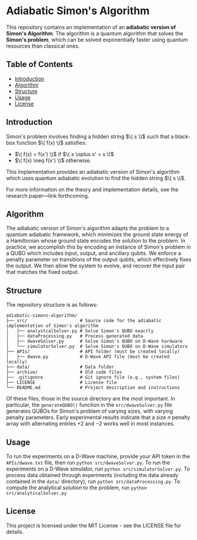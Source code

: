 # Adiabatic Simon's Algorithm

This repository contains an implementation of an **adiabatic version of Simon's Algorithm**.
The algorithm is a quantum algorithm that solves the **Simon's problem**, which can be solved exponentially faster using quantum resources than classical ones.

## Table of Contents

- [Introduction](#introduction)
- [Algorithm](#algorithm)
- [Structure](#structure)
- [Usage](#usage)
- [License](#license)

## Introduction

Simon's problem involves finding a hidden string $\( s \)$ such that a black-box function $\( f(x) \)$ satisfies:
- $\( f(x) = f(x') \)$ if $\( x \oplus x' = s \)$
- $\( f(x) \neq f(x') \)$ otherwise.

This implementation provides an adiabatic version of Simon's algorithm which uses quantum adiabatic evolution to find the hidden string $\( s \)$.

For more information on the theory and implementation details, see the research paper—link forthcoming.

## Algorithm

The adiabatic version of Simon's algorithm adapts the problem to a quantum adiabatic framework, which minimizes the ground state energy of a Hamiltonian whose ground state encodes the solution to the problem.
In practice, we accomplish this by encoding an instance of Simon's problem in a QUBO which includes input, output, and ancillary qubits.
We enforce a penalty parameter on transitions of the output qubits, which effectively fixes the output.
We then allow the system to evolve, and recover the input pair that matches the fixed output.

## Structure

The repository structure is as follows:

```
adiabatic-simons-algorithm/
├── src/                    # Source code for the adiabatic implementation of Simon's algorithm
│   ├── analystcalSolver.py # Solve Simon's QUBO exactly
│   ├── dataProcessing.py   # Process generated data
│   ├── dwaveSolver.py      # Solve Simon's QUBO on D-Wave hardware
│   └── simulatorSolver.py  # Solve Simon's QUBO on D-Wave simulators
├── APIs/                   # API folder (must be created locally)
│   ├── dwave.py            # D-Wave API file (must be created locally)
├── data/                   # Data folder
├── archive/                # Old code files
├── .gitignore              # Git ignore file (e.g., system files)
├── LICENSE                 # License file
└── README.md               # Project description and instructions
```

Of these files, those in the source directory are the most important.
In particular, the `generateQUBO()` function in the `src/dwaveSolver.py` file generates QUBOs for Simon's problem of varying sizes, with varying penalty parameters.
Early experimental results indicate that a size $n$ penalty array with alternating entries $+2$ and $-2$ works well in most instances.

## Usage

To run the experiments on a D-Wave machine, provide your API token in the `APIs/dwave.txt` file, then run `python src/dwaveSolver.py`.
To run the experiments on a D-Wave simulator, run `python src/simulatorSolver.py`.
To process data obtained through experiments (including the data already contained in the `data/` directory), run `python src/dataProcessing.py`.
To compute the analytical solution to the problem, run `python src/analyticalSolver.py`

## License

This project is licensed under the MIT License - see the LICENSE file for details.

